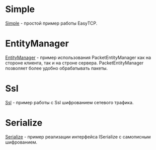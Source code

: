 # Simple
[Simple](https://github.com/Camyil-89/EasyTCP/tree/master/TestClient/Examples/Simple) - простой пример работы EasyTCP.
# EntityManager
[EntityManager](https://github.com/Camyil-89/EasyTCP/tree/master/TestClient/Examples/EntityManager) - пример использования PacketEntityManager как на стороне клиента, так и на строне сервера. PacketEntityManager позволяет более удобно обрабатывать пакеты.
# Ssl
[Ssl](https://github.com/Camyil-89/EasyTCP/tree/master/TestClient/Examples/Ssl) - пример работы с Ssl шифрованием сетевого трафика.
# Serialize
[Serialize](https://github.com/Camyil-89/EasyTCP/tree/master/TestClient/Examples/Serialize) - пример реализации интерфейса ISerialize с самописным шифрованием.
